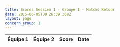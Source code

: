 ```yaml
---
title: Scores Session 1 - Groupe 1 - Matchs Retour
date: 2025-06-05T09:26:39.368Z
layout: page
concern_group: 1
---
```




| Équipe 1 | Équipe 2 | Score | Date |
|----------|----------|-------|------|

